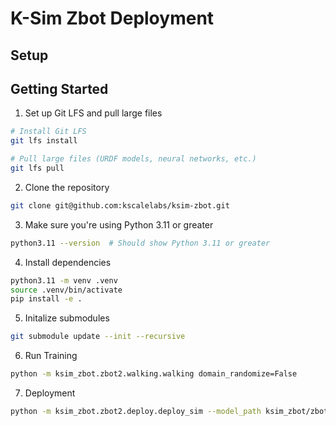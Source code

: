 # K-Sim Zbot Deployment 


## Setup


## Getting Started
1. Set up Git LFS and pull large files

```bash
# Install Git LFS
git lfs install

# Pull large files (URDF models, neural networks, etc.)
git lfs pull
```

2. Clone the repository

```bash
git clone git@github.com:kscalelabs/ksim-zbot.git
```

3. Make sure you're using Python 3.11 or greater

```bash
python3.11 --version  # Should show Python 3.11 or greater
```

4. Install dependencies

```bash
python3.11 -m venv .venv
source .venv/bin/activate
pip install -e .
```

5. Initalize submodules
```bash
git submodule update --init --recursive
```

6. Run Training
```bash
python -m ksim_zbot.zbot2.walking.walking domain_randomize=False
```

7. Deployment
```bash
python -m ksim_zbot.zbot2.deploy.deploy_sim --model_path ksim_zbot/zbot2/walking/zbot_walking_task/run_13/checkpoints/tf_model --episode_length 20
```